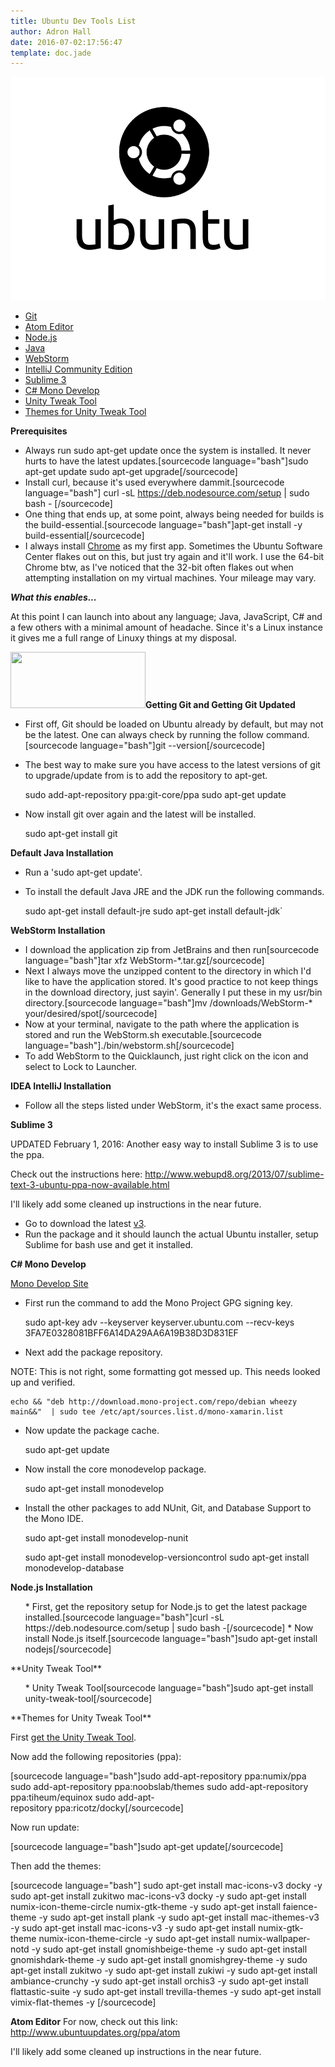 ```yaml
---
title: Ubuntu Dev Tools List
author: Adron Hall
date: 2016-07-02:17:56:47
template: doc.jade
---
```

![Ubuntu](black-ubuntu-logo.png)

* [Git](#git)
* [Atom Editor](#atom)
* [Node.js](#nodejs)
* [Java](#java)
* [WebStorm](#webstorm)
* [IntelliJ Community Edition](#intellij)
* [Sublime 3](#sublime)
* [C# Mono Develop](#csharp)
* [Unity Tweak Tool](#unity-tweak-tool)
* [Themes for Unity Tweak Tool](#themes)

**Prerequisites**

* Always run sudo apt-get update once the system is installed. It never hurts to have the latest updates.[sourcecode language="bash"]sudo apt-get update
sudo apt-get upgrade[/sourcecode]
* Install curl, because it's used everywhere dammit.[sourcecode language="bash"]
curl -sL https://deb.nodesource.com/setup | sudo bash -
[/sourcecode]
* One thing that ends up, at some point, always being needed for builds is the build-essential.[sourcecode language="bash"]apt-get install -y build-essential[/sourcecode]
* I always install <a href="https://www.google.com/chrome/" target="_blank">Chrome</a> as my first app. Sometimes the Ubuntu Software Center flakes out on this, but just try again and it'll work. I use the 64-bit Chrome btw, as I've noticed that the 32-bit often flakes out when attempting installation on my virtual machines. Your mileage may vary.

***What this enables...***

At this point I can launch into about any language; Java, JavaScript, C# and a few others with a minimal amount of headache. Since it's a Linux instance it gives me a full range of Linuxy things at my disposal.

<a name="git"></a>
<a href="http://git-scm.com/" target="_blank"><img class="alignright" src="http://photos.adron.me/Software/Misc-Images/Just-Icons-and-Bits/i-gsczLgr/0/S/Git-Logo-1788C-S.png" alt="" width="216" height="90" /></a>**Getting Git and Getting Git Updated**

* First off, Git should be loaded on Ubuntu already by default, but may not be the latest. One can always check by running the follow command.[sourcecode language="bash"]git --version[/sourcecode]
* The best way to make sure you have access to the latest versions of git to upgrade/update from is to add the repository to apt-get. 

    sudo add-apt-repository ppa:git-core/ppa
    sudo apt-get update

* Now install git over again and the latest will be installed.

    sudo apt-get install git

<a name="java"></a>

**Default Java Installation**

* Run a 'sudo apt-get update'.
* To install the default Java JRE and the JDK run the following commands. 
    
    sudo apt-get install default-jre
    sudo apt-get install default-jdk`

<a name="webstorm"></a>
**WebStorm Installation**

* I download the application zip from JetBrains and then run[sourcecode language="bash"]tar xfz WebStorm-*.tar.gz[/sourcecode]
* Next I always move the unzipped content to the directory in which I'd like to have the application stored. It's good practice to not keep things in the download directory, just sayin'. Generally I put these in my usr/bin directory.[sourcecode language="bash"]mv /downloads/WebStorm-* your/desired/spot[/sourcecode]
* Now at your terminal, navigate to the path where the application is stored and run the WebStorm.sh executable.[sourcecode language="bash"]./bin/webstorm.sh[/sourcecode]
* To add WebStorm to the Quicklaunch, just right click on the icon and select to Lock to Launcher.

<a name="intellij"></a>
**IDEA IntelliJ Installation**

* Follow all the steps listed under WebStorm, it's the exact same process.

<a name="sublime"></a>
**Sublime 3**

UPDATED February 1, 2016: Another easy way to install Sublime 3 is to use the ppa.

Check out the instructions here: http://www.webupd8.org/2013/07/sublime-text-3-ubuntu-ppa-now-available.html

I'll likely add some cleaned up instructions in the near future.


* Go to download the latest <a href="http://www.sublimetext.com/3" target="_blank">v3</a>.
* Run the package and it should launch the actual Ubuntu installer, setup Sublime for bash use and get it installed.

<a name="csharp"></a>
**C# Mono Develop**

<a href="http://www.monodevelop.com/" target="_blank">Mono Develop Site</a>

* First run the command to add the Mono Project GPG signing key.

    sudo apt-key adv --keyserver keyserver.ubuntu.com --recv-keys 3FA7E0328081BFF6A14DA29AA6A19B38D3D831EF
    
* Next add the package repository.

NOTE: This is not right, some formatting got messed up. This needs looked up and verified.

    echo && "deb http://download.mono-project.com/repo/debian wheezy main&&"  | sudo tee /etc/apt/sources.list.d/mono-xamarin.list
    
* Now update the package cache.

    sudo apt-get update
    
* Now install the core monodevelop package.

    sudo apt-get install monodevelop
    
* Install the other packages to add NUnit, Git, and Database Support to the Mono IDE.

    sudo apt-get install monodevelop-nunit

    sudo apt-get install monodevelop-versioncontrol
    sudo apt-get install monodevelop-database

<a name="nodejs"></a>
**Node.js Installation**
<ol>
* First, get the repository setup for Node.js to get the latest package installed.[sourcecode language="bash"]curl -sL https://deb.nodesource.com/setup | sudo bash -[/sourcecode]
* Now install Node.js itself.[sourcecode language="bash"]sudo apt-get install nodejs[/sourcecode]
</ol>
<a name="unity-tweak-tool"></a>
**Unity Tweak Tool**
<ol>
* Unity Tweak Tool[sourcecode language="bash"]sudo apt-get install unity-tweak-tool[/sourcecode]
</ol>
<a name="themes"></a>
**Themes for Unity Tweak Tool**

First <a href="http://compositecode.com/docs/ubuntu-dev-tools/#unity-tweak-tool">get the Unity Tweak Tool</a>.

Now add the following repositories (ppa):

[sourcecode language="bash"]sudo add-apt-repository ppa:numix/ppa
sudo add-apt-repository ppa:noobslab/themes
sudo add-apt-repository ppa:tiheum/equinox
sudo add-apt-repository ppa:ricotz/docky[/sourcecode]

Now run update:

[sourcecode language="bash"]sudo apt-get update[/sourcecode]

Then add the themes:

[sourcecode language="bash"]
sudo apt-get install mac-icons-v3 docky -y
sudo apt-get install zukitwo mac-icons-v3 docky -y
sudo apt-get install numix-icon-theme-circle numix-gtk-theme -y
sudo apt-get install faience-theme -y
sudo apt-get install plank -y
sudo apt-get install mac-ithemes-v3 -y
sudo apt-get install mac-icons-v3 -y
sudo apt-get install numix-gtk-theme numix-icon-theme-circle -y
sudo apt-get install numix-wallpaper-notd -y
sudo apt-get install gnomishbeige-theme -y
sudo apt-get install gnomishdark-theme -y
sudo apt-get install gnomishgrey-theme -y
sudo apt-get install zukitwo -y
sudo apt-get install zukiwi -y
sudo apt-get install ambiance-crunchy -y
sudo apt-get install orchis3 -y
sudo apt-get install flattastic-suite -y
sudo apt-get install trevilla-themes -y
sudo apt-get install vimix-flat-themes -y
[/sourcecode]

<a name="atom"></a>
**Atom Editor**
For now, check out this link: http://www.ubuntuupdates.org/ppa/atom

I'll likely add some cleaned up instructions in the near future.